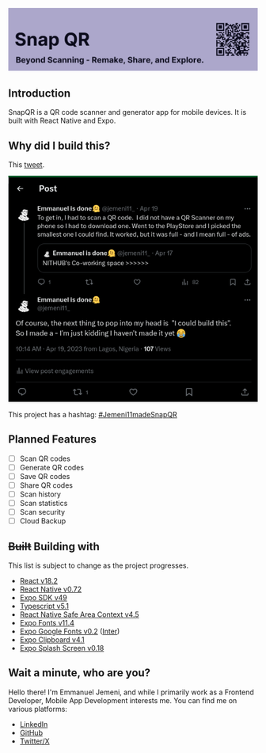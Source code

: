![SnapQR Banner](./SnapQRBanner.png)

## Introduction

SnapQR is a QR code scanner and generator app for mobile devices. It is built with React Native and Expo.

## Why did I build this?

This [tweet](https://x.com/jemeni11_/status/1648616017982005248?s=20).

![Tweet](./tweet.png)

This project has a hashtag: [#Jemeni11madeSnapQR](https://twitter.com/hashtag/Jemeni11madeSnapQR?src=hashtag_click)

## Planned Features

- [ ] Scan QR codes
- [ ] Generate QR codes
- [ ] Save QR codes
- [ ] Share QR codes
- [ ] Scan history
- [ ] Scan statistics
- [ ] Scan security
- [ ] Cloud Backup

## ~~Built~~ Building with

This list is subject to change as the project progresses.

- [React v18.2](https://react.dev/)
- [React Native v0.72](https://reactnative.dev/)
- [Expo SDK v49](https://expo.dev)
- [Typescript v5.1](https://www.typescriptlang.org/)
- [React Native Safe Area Context v4.5](https://github.com/th3rdwave/react-native-safe-area-context#readme)
- [Expo Fonts v11.4](https://docs.expo.dev/versions/latest/sdk/font/)
- [Expo Google Fonts v0.2](https://docs.expo.dev/guides/using-custom-fonts/#using-a-google-font) ([Inter](https://fonts.google.com/specimen/Inter))
- [Expo Clipboard v4.1](https://docs.expo.dev/versions/latest/sdk/clipboard/)
- [Expo Splash Screen v0.18](https://docs.expo.dev/versions/latest/sdk/splash-screen/)

## Wait a minute, who are you?

Hello there! I'm Emmanuel Jemeni, and while I primarily work as a Frontend Developer, Mobile App Development interests me.
You can find me on various platforms:

- [LinkedIn](https://www.linkedin.com/in/emmanuel-jemeni)
- [GitHub](https://github.com/Jemeni11)
- [Twitter/X](https://twitter.com/Jemeni11_)

